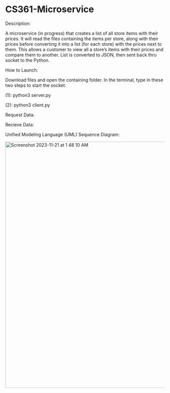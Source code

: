 # CS361-Microservice
Description:

A microservice (in progress) that creates a list of all store items with their prices. It will read the files containing the items per store, along with their prices before converting it into a list (for each store) with the prices next to them. This allows a customer to view all a store’s items with their prices and compare them to another. List is converted to JSON, then sent back thru socket to the Python.   



How to Launch:

Download files and open the containing folder. In the terminal, type in these two steps to start the socket:

(1): python3 server.py

(2): python3 client.py



Request Data:



Recieve Data:




Unified Modeling Language (UML) Sequence Diagram:


<img width="776" alt="Screenshot 2023-11-21 at 1 48 10 AM" src="https://github.com/m-uh/CS361-Microservice/assets/126530073/5f44aea8-e05b-4669-b00f-2a96122ef9ed">



